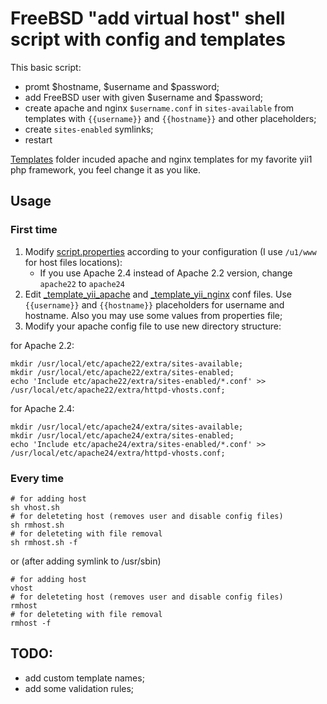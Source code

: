 # FreeBSD "add virtual host" shell script with config and templates


This basic script:
- promt $hostname, $username and $password;
- add FreeBSD user with given $username and $password;
- create apache and nginx `$username.conf` in `sites-available` from templates with `{{username}}` and `{{hostname}}` and other placeholders;
- create `sites-enabled` symlinks;
- restart

[Templates](templates) folder incuded apache and nginx templates for my favorite yii1 php framework, you feel change it as you like.

## Usage 

### First time
1. Modify [script.properties](script.properties) according to your configuration (I use `/u1/www` for host files locations):
    - If you use Apache 2.4 instead of Apache 2.2 version, change `apache22` to `apache24`
1. Edit [_template_yii_apache](templates/_template_yii_apache.conf)  and [_template_yii_nginx](templates/_template_yii_nginx.conf) conf files. Use `{{username}}` and `{{hostname}}` placeholders for username and hostname. Also you may use some values from properties file;
1. Modify your apache config file to use new directory structure:

for Apache 2.2:
```shell
mkdir /usr/local/etc/apache22/extra/sites-available;
mkdir /usr/local/etc/apache22/extra/sites-enabled;
echo 'Include etc/apache22/extra/sites-enabled/*.conf' >> /usr/local/etc/apache22/extra/httpd-vhosts.conf;
```
for Apache 2.4:
```shell
mkdir /usr/local/etc/apache24/extra/sites-available;
mkdir /usr/local/etc/apache24/extra/sites-enabled;
echo 'Include etc/apache24/extra/sites-enabled/*.conf' >> /usr/local/etc/apache24/extra/httpd-vhosts.conf;
```

### Every time
```shell
# for adding host
sh vhost.sh
# for deleteting host (removes user and disable config files)
sh rmhost.sh
# for deleteting with file removal
sh rmhost.sh -f
```
or (after adding symlink to /usr/sbin)
```shell
# for adding host
vhost
# for deleteting host (removes user and disable config files)
rmhost
# for deleteting with file removal
rmhost -f
```

## TODO:
- add custom template names;
- add some validation rules;
